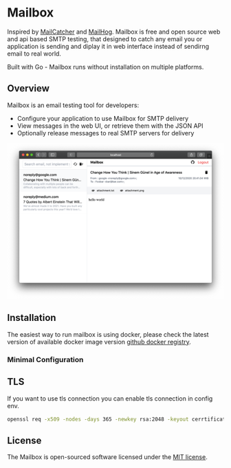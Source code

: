 # Mailbox

Inspired by [MailCatcher](http://mailcatcher.me/) and [MailHog](https://github.com/mailhog/MailHog).
Mailbox is free and open source web and api based SMTP testing, that designed to catch
any email you or application is sending and diplay it in web interface instead of
sendirng email to real world.

Built with Go - Mailbox runs without installation on multiple platforms.

## Overview

Mailbox is an email testing tool for developers:

- Configure your application to use Mailbox for SMTP delivery
- View messages in the web UI, or retrieve them with the JSON API
- Optionally release messages to real SMTP servers for delivery

![Dashboard](./public/images/dashboard.png)

## Installation

The easiest way to run mailbox is using docker, please check the latest version of 
available docker image version [github docker registry](https://github.com/purwandi/mail/packages/533898). 

### Minimal Configuration

## TLS

If you want to use tls connection you can enable tls connection in config env.

```sh
openssl req -x509 -nodes -days 365 -newkey rsa:2048 -keyout cerrtificate.key -out cerrtificate.crt
```


## License

The Mailbox is open-sourced software licensed under the [MIT license](./LICENSE).
